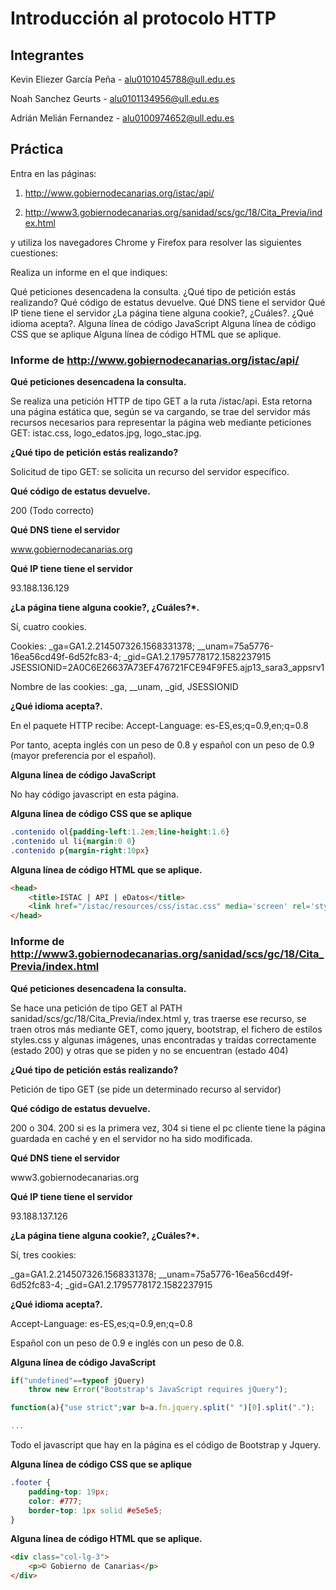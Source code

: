 # Introducción al protocolo HTTP

## Integrantes

Kevin Eliezer García Peña - alu0101045788@ull.edu.es

Noah Sanchez Geurts - alu0101134956@ull.edu.es

Adrián Melián Fernandez - alu0100974652@ull.edu.es


## Práctica

Entra en las páginas: 

1) http://www.gobiernodecanarias.org/istac/api/ 

2) http://www3.gobiernodecanarias.org/sanidad/scs/gc/18/Cita_Previa/index.html


y utiliza los navegadores Chrome y Firefox para resolver las siguientes cuestiones:

Realiza un informe en el que indiques:

Qué peticiones desencadena la consulta.
¿Qué tipo de petición estás realizando?
Qué código de estatus devuelve.
Qué DNS tiene el servidor
Qué IP tiene tiene el servidor
¿La página tiene alguna cookie?, ¿Cuáles?.
¿Qué idioma acepta?.
Alguna línea de código JavaScript
Alguna línea de código CSS que se aplique
Alguna línea de código HTML que se aplique.

### Informe de http://www.gobiernodecanarias.org/istac/api/ 

**Qué peticiones desencadena la consulta.**

Se realiza una petición HTTP de tipo GET a la ruta /istac/api. Esta retorna una página estática que, según se va cargando, se trae del servidor más recursos necesarios para representar la página web mediante peticiones GET: istac.css, logo_edatos.jpg, logo_stac.jpg.

**¿Qué tipo de petición estás realizando?**

Solicitud de tipo GET: se solicita un recurso del servidor específico.

**Qué código de estatus devuelve.**

200 (Todo correcto)


**Qué DNS tiene el servidor**

www.gobiernodecanarias.org

**Qué IP tiene tiene el servidor**

93.188.136.129

**¿La página tiene alguna cookie?, ¿Cuáles?*.**

Sí, cuatro cookies.

Cookies: 
_ga=GA1.2.214507326.1568331378; 
__unam=75a5776-16ea56cd49f-6d52fc83-4; 
_gid=GA1.2.1795778172.1582237915
JSESSIONID=2A0C6E26637A73EF476721FCE94F9FE5.ajp13_sara3_appsrv1

Nombre de las cookies: _ga, __unam, _gid, JSESSIONID

**¿Qué idioma acepta?.**

En el paquete HTTP recibe:
Accept-Language: es-ES,es;q=0.9,en;q=0.8

Por tanto, acepta inglés con un peso de 0.8 y español con un peso de 0.9 (mayor preferencia por el español).

**Alguna línea de código JavaScript**

No hay código javascript en esta página.

**Alguna línea de código CSS que se aplique**

```css
.contenido ol{padding-left:1.2em;line-height:1.6}
.contenido ul li{margin:0 0}
.contenido p{margin-right:10px}
```

**Alguna línea de código HTML que se aplique.**

```html
<head>
    <title>ISTAC | API | eDatos</title>
    <link href="/istac/resources/css/istac.css" media='screen' rel='stylesheet' type='text/css' />
</head>
```

### Informe de http://www3.gobiernodecanarias.org/sanidad/scs/gc/18/Cita_Previa/index.html

**Qué peticiones desencadena la consulta.**

Se hace una petición de tipo GET al PATH sanidad/scs/gc/18/Cita_Previa/index.html y, tras traerse ese recurso, se traen otros más mediante GET,
como jquery, bootstrap, el fichero de estilos styles.css y algunas imágenes, unas encontradas y traídas correctamente (estado 200) y otras que se piden y no se encuentran (estado 404)

**¿Qué tipo de petición estás realizando?**

Petición de tipo GET (se pide un determinado recurso al servidor)

**Qué código de estatus devuelve.**

200 o 304. 200 si es la primera vez, 304 si tiene el pc cliente tiene la página guardada en caché y en el servidor
no ha sido modificada.

**Qué DNS tiene el servidor**

www3.gobiernodecanarias.org

**Qué IP tiene tiene el servidor**

93.188.137.126

**¿La página tiene alguna cookie?, ¿Cuáles?*.**

Sí, tres cookies:

_ga=GA1.2.214507326.1568331378; 
__unam=75a5776-16ea56cd49f-6d52fc83-4; 
_gid=GA1.2.1795778172.1582237915

**¿Qué idioma acepta?.**

Accept-Language: es-ES,es;q=0.9,en;q=0.8

Español con un peso de 0.9 e inglés con un peso de 0.8.

**Alguna línea de código JavaScript**

```javascript
if("undefined"==typeof jQuery)
    throw new Error("Bootstrap's JavaScript requires jQuery");

function(a){"use strict";var b=a.fn.jquery.split(" ")[0].split(".");

...

```

Todo el javascript que hay en la página es el código de Bootstrap y Jquery.

**Alguna línea de código CSS que se aplique**

```css
.footer {
    padding-top: 19px;
    color: #777;
    border-top: 1px solid #e5e5e5;
}
```

**Alguna línea de código HTML que se aplique.**

```html
<div class="col-lg-3">
    <p>© Gobierno de Canarias</p>
</div>
```
